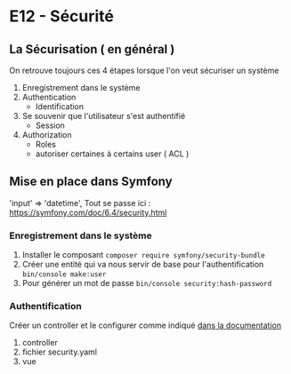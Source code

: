 # E12 - Sécurité

## La Sécurisation ( en général )

On retrouve toujours ces 4 étapes lorsque l'on veut sécuriser un système

1. Enregistrement dans le système
2. Authentication
   - Identification
3. Se souvenir que l'utilisateur s'est authentifié
   - Session
4. Authorization
   - Roles
   - autoriser certaines à certains user ( ACL )

## Mise en place dans Symfony
'input' => 'datetime',
Tout se passe ici : https://symfony.com/doc/6.4/security.html

### Enregistrement dans le système

1. Installer le composant `composer require symfony/security-bundle`
2. Créer une entité qui va nous servir de base pour l'authentification `bin/console make:user`
3. Pour générer un mot de passe `bin/console security:hash-password`

### Authentification

Créer un controller et le configurer comme indiqué [dans la documentation](https://symfony.com/doc/6.4/security.html#form-login)

1. controller
2. fichier security.yaml
3. vue
